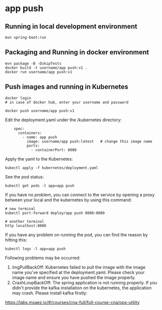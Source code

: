 # app push

## Running in local development environment

```
mvn spring-boot:run
```

## Packaging and Running in docker environment

```
mvn package -B -DskipTests
docker build -t username/app push:v1 .
docker run username/app push:v1
```

## Push images and running in Kubernetes

```
docker login 
# in case of docker hub, enter your username and password

docker push username/app push:v1
```

Edit the deployment.yaml under the /kubernetes directory:
```
    spec:
      containers:
        - name: app push
          image: username/app push:latest   # change this image name
          ports:
            - containerPort: 8080

```

Apply the yaml to the Kubernetes:
```
kubectl apply -f kubernetes/deployment.yaml
```

See the pod status:
```
kubectl get pods -l app=app push
```

If you have no problem, you can connect to the service by opening a proxy between your local and the kubernetes by using this command:
```
# new terminal
kubectl port-forward deploy/app push 8080:8080

# another terminal
http localhost:8080
```

If you have any problem on running the pod, you can find the reason by hitting this:
```
kubectl logs -l app=app push
```

Following problems may be occurred:

1. ImgPullBackOff:  Kubernetes failed to pull the image with the image name you've specified at the deployment.yaml. Please check your image name and ensure you have pushed the image properly.
1. CrashLoopBackOff: The spring application is not running properly. If you didn't provide the kafka installation on the kubernetes, the application may crash. Please install kafka firstly:

https://labs.msaez.io/#/courses/cna-full/full-course-cna/ops-utility


